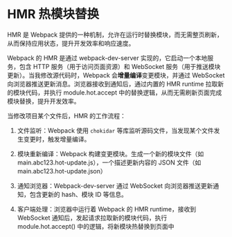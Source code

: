 # HMR 热模块替换

HMR 是 Webpack 提供的一种机制，允许在运行时替换模块，而无需整页刷新，从而保持应用状态，提升开发效率和响应速度。

Webpack 的 HMR 是通过 webpack-dev-server 实现的，它启动一个本地服务，包含 HTTP 服务（用于访问页面资源）和 WebSocket 服务（用于推送模块更新）。当我修改源代码时，Webpack 会**增量编译**变更模块，并通过 WebSocket 向浏览器推送更新消息。浏览器接收到通知后，通过内置的 HMR runtime 拉取新的模块代码，并执行 module.hot.accept 中的替换逻辑，从而无需刷新页面完成模块替换，提升开发效率。

当修改项目某个文件后，HMR 的工作流程：

1. 文件监听：Webpack 使用 `chokidar` 等库监听源码文件，当发现某个文件发生变更时，触发增量编译。

2. 模块重新编译：Webpack 构建变更模块。生成一个新的模块文件（如 main.abc123.hot-update.js），一个描述更新内容的 JSON 文件（如 main.abc123.hot-update.json）

3. 通知浏览器：Webpack-dev-server 通过 WebSocket 向浏览器推送更新通知，包含更新的 hash、模块 ID 等信息。

4. 客户端处理：浏览器中运行着 Webpack 的 HMR runtime，接收到 WebSocket 通知后，发起请求拉取新的模块代码，执行 module.hot.accept() 中的逻辑，将新模块热替换到页面中
